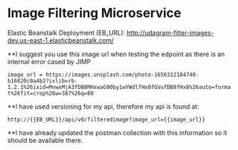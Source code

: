 # Image Filtering Microservice

Elastic Beanstalk Deployment (EB_URL): http://udagram-filter-images-dev.us-east-1.elasticbeanstalk.com/



**I suggest you use this image url when testing the edpoint as there is an internal error cased by JIMP

`image_url = https://images.unsplash.com/photo-1656312184740-b16820c0a4b2?ixlib=rb-1.2.1%26ixid=MnwxMjA3fDB8MHxwaG90by1wYWdlfHx8fGVufDB8fHx8%26auto=format%26fit=crop%26w=387%26q=80`



**I have used versioning for my api, therefore my api is found at:

`http://{{EB_URL}}/api/v0/filteredimage?image_url={{image_url}}`



**I have already updated the postman collection with this information so it should be available there.
